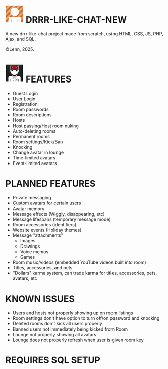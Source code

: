 # ![Example Image](/images/staff/admin.png) DRRR-LIKE-CHAT-NEW
A new drrr-like-chat project made from scratch, using HTML, CSS, JS, PHP, Ajax, and SQL. 

©Lenn, 2025.

# ![Example Image](/images/black/icon_alpha.png) FEATURES
- Guest Login
- User Login
- Registration
- Room passwords
- Room descriptions
- Hosts
- Host passing/Host room nuking
- Auto-deleting rooms
- Permanent rooms
- Room settings/Kick/Ban
- Knocking
- Change avatar in lounge
- Time-limited avatars
- Event-limited avatars

# PLANNED FEATURES
- Private messaging
- Custom avatars for certain users
- Avatar memory
- Message effects (Wiggly, disappearing, etc)
- Message lifespans (temporary message mode)
- Room accessories (identifiers)
- Website events (Holiday themes)
- Message "attachments"
   - Images
   - Drawings
   - Voice memos
   - Games
- Room music/videos (embedded YouTube videos built into room)
- Titles, accessories, and pets
- "Dollars" karma system, can trade karma for titles, accessories, pets, avatars, etc


# KNOWN ISSUES
- Users and hosts not properly showing up on room listings
- Room settings don't have option to turn off/on password and knocking
- Deleted rooms don't kick all users properly
- Banned users not immediately being kicked from Room
- Lounge not properly showing all avatars
- Lounge does not properly refresh when user is given room key

# REQUIRES SQL SETUP
